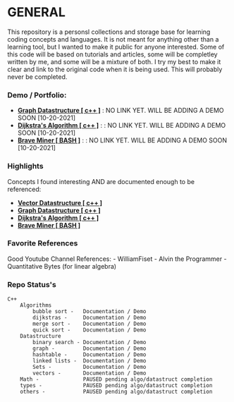 
GENERAL 
=======

This repository is a personsl collections and storage base for learning coding concepts and languages. It is not meant for anything
other than a learning tool, but I wanted to make it public for anyone interested. Some of this code will be based on tutorials 
and articles, some will be completley written by me, and some will be a mixture of both. I try my best to make it clear 
and link to the original code when it is being used. This will probably never be completed. 

### Demo / Portfolio:
* [**Graph Datastructure [ c++ ]**]() : NO LINK YET. WILL BE ADDING A DEMO SOON [10-20-2021]
* [**Dijkstra's Algorithm [ c++ ]**]() : : NO LINK YET. WILL BE ADDING A DEMO SOON [10-20-2021]
* [**Brave Miner [ BASH ]**]() : : NO LINK YET. WILL BE ADDING A DEMO SOON [10-20-2021]


### Highlights
Concepts I found interesting AND are documented enough to be referenced: 

* [**Vector Datastructure [ c++ ]**](C++/knowledgeLibrary/datastructures/graph/)
* [**Graph Datastructure [ c++ ]**](C++/knowledgeLibrary/datastructures/graph/)
* [**Dijkstra's Algorithm [ c++ ]**](C++/knowledgeLibrary/algorithms/dijkstra/)
* [**Brave Miner [ BASH ]**](BASH_SCRIPTS/braveMiner/)


### Favorite References
Good Youtube Channel References:
    -   WilliamFiset
    -   Alvin the Programmer
    -   Quantitative Bytes (for linear algebra)


### Repo Status's
    C++
        Algorithms
            bubble sort -   Documentation / Demo
            dijkstras -     Documentation / Demo
            merge sort -    Documentation / Demo
            quick sort -    Documentation / Demo
        Datastructure
            binary search - Documentation / Demo
            graph -         Documentation / Demo
            hashtable -     Documentation / Demo
            linked lists -  Documentation / Demo
            Sets -          Documentation / Demo
            vectors -       Documentation / Demo
        Math -              PAUSED pending algo/datastruct completion
        types -             PAUSED pending algo/datastruct completion
        others -            PAUSED pending algo/datastruct completion

